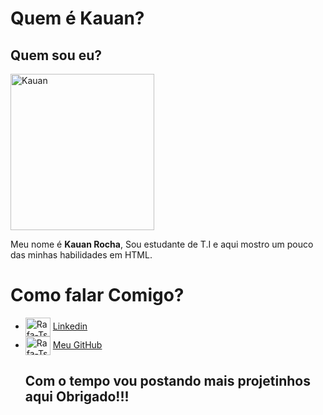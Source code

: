 
</head>
<body>
    <h1>Quem é Kauan?</h1>
    <h2>Quem sou eu?</h2>
  <img align="center" alt="Kauan" height="250" width="230" src="https://user-images.githubusercontent.com/102335585/166129707-9fdf0a34-c6d2-459c-9568-3160a58a61e4.png">
    <p>Meu nome é <b>Kauan Rocha</b>, Sou estudante de T.I e aqui mostro um pouco das minhas habilidades em HTML.</p>
        <h1>Como falar Comigo?</h1>
        <ul>
           <li>  
               <img align="center" alt="Rafa-Ts" height="30" width="40" src="https://cdn-icons-png.flaticon.com/512/174/174857.png">
               <a href="https://www.linkedin.com/in/kauan-domingos-046a83199/"
               target="_blank" rel="external">
               Linkedin </a>  </li>
            <li>
               <img align="center" alt="Rafa-Ts" height="30" width="40" src="https://cdn-icons-png.flaticon.com/512/25/25231.png">
               <a href="https://github.com/KauanSundays"
               target="_blank" rel="external">
               Meu GitHub </a>  </li>
      <h2>Com o tempo vou postando mais projetinhos aqui Obrigado!!!
</body>
</html>
